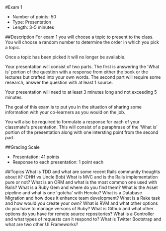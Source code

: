 #Exam 1
* Number of points: 50
* Type: Presentation
* Length: 3-5 minutes

##Description
For exam 1 you will choose a topic to present to the class.  You will choose a random number to determine the order in which you pick a topic.

Once a topic has been picked it will no longer be available.  

Your presentation will consist of two parts.  The first is answering the 'What is' portion of the question with a response from either the book or the lectures but crafted into your own words.  The second part will require some research, answer the question with at least 1 source.

Your presentation will need to at least 3 minutes long and not exceeding 5 minutes.

The goal of this exam is to put you in the situation of sharing some information with your co-learners as you would on the job.

You will also be required to formulate a response for each of your classmate's presentation.  This will consist of a paraphrase of the 'What is' portion of the presentation along with one intersting point from the second part. 

##Grading Scale
* Presentation: 41 points
* Response to each presentation: 1 point each

##Topics
What is TDD and what are some recent Rails community thoughts about it? (DHH vs Uncle Bob)
What is MVC and is the Rails implementation pure or not?
What is an ORM and what is the most common one used with Rails?
What is a Ruby Gem and where do you find them?
What is the Asset pipeline and what is one 'gotcha' with Heroku? 
What is a Database Migration and how does it enhance team development?
What is a Rake task and how would you create your own?
What is RVM and what other options do you have to manage versons of Ruby?
What is Github and what other options do you have for remote source repositories?
What is a Controller and what types of requests can it respond to?
What is Twitter Bootstrap and what are two other UI Frameworks?

